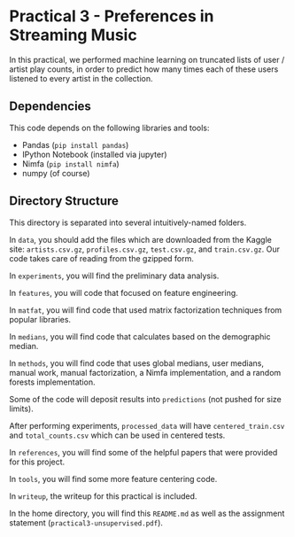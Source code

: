 # Practical 3 - Preferences in Streaming Music

In this practical, we performed machine learning on truncated lists of
user / artist play counts, in order to predict how many times each of
these users listened to every artist in the collection.

## Dependencies

This code depends on the following libraries and tools:

* Pandas (`pip install pandas`)
* IPython Notebook (installed via jupyter)
* Nimfa (`pip install nimfa`)
* numpy (of course)

## Directory Structure

This directory is separated into several intuitively-named folders.

In `data`, you should add the files which are downloaded from the Kaggle
site: `artists.csv.gz`, `profiles.csv.gz`, `test.csv.gz`, and `train.csv.gz`.
Our code takes care of reading from the gzipped form.

In `experiments`, you will find the preliminary data analysis.

In `features`, you will code that focused on feature engineering.

In `matfat`, you will find code that used matrix factorization techniques from popular libraries.

In `medians`, you will find code that calculates based on the demographic median.

In `methods`, you will find code that uses global medians, user medians, manual
work, manual factorization, a Nimfa implementation, and a random forests implementation.

Some of the code will deposit results into `predictions` (not pushed for size limits).

After performing experiments, `processed_data` will have `centered_train.csv` and `total_counts.csv`
which can be used in centered tests.

In `references`, you will find some of the helpful papers that were provided for this project.

In `tools`, you will find some more feature centering code.

In `writeup`, the writeup for this practical is included.

In the home directory, you will find this `README.md` as well as the assignment statement
(`practical3-unsupervised.pdf`).
